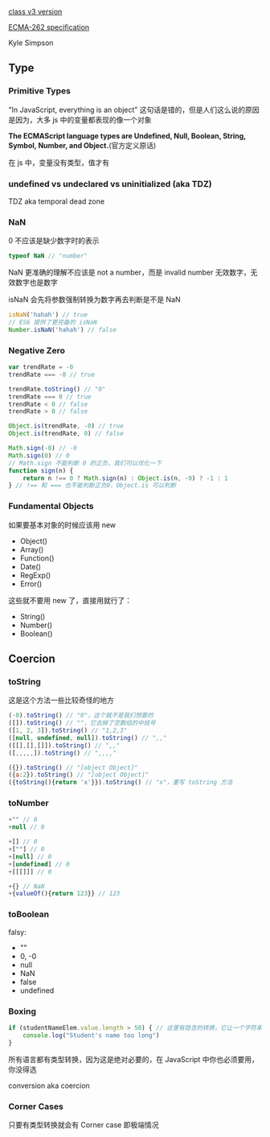 [class v3 version](https://frontendmasters.com/courses/deep-javascript-v3/)

[ECMA-262 specification](https://tc39.github.io/ecma262/)

Kyle Simpson

## Type

### Primitive Types

"In JavaScript, everything is an object" 这句话是错的，但是人们这么说的原因是因为，大多 js 中的变量都表现的像一个对象

**The ECMAScript language types are Undefined, Null, Boolean, String, Symbol, Number, and Object.**(官方定义原话)

在 js 中，变量没有类型，值才有

### undefined vs undeclared vs uninitialized (aka TDZ)

TDZ aka temporal dead zone

### NaN

0 不应该是缺少数字时的表示

```js
typeof NaN // "number"
```

NaN 更准确的理解不应该是 not a number，而是 invalid number 无效数字，无效数字也是数字

isNaN 会先将参数强制转换为数字再去判断是不是 NaN

```js
isNaN('hahah') // true
// ES6 提供了更完备的 isNaN
Number.isNaN('hahah') // false
```

### Negative Zero

```js
var trendRate = -0
trendRate === -0 // true

trendRate.toString() // "0"
trendRate === 0 // true
trendRate < 0 // false
trendRate > 0 // false

Object.is(trendRate, -0) // true
Object.is(trendRate, 0) // false
```

```js
Math.sign(-0) // -0
Math.sign(0) // 0
// Math.sign 不能判断 0 的正负，我们可以优化一下
function sign(n) {
    return n !== 0 ? Math.sign(n) : Object.is(n, -0) ? -1 : 1
} // !== 和 === 也不能判断正负0，Object.is 可以判断
```

### Fundamental Objects

如果要基本对象的时候应该用 new

- Object()
- Array()
- Function()
- Date()
- RegExp()
- Error()

这些就不要用 new 了，直接用就行了：

- String()
- Number()
- Boolean()

## Coercion

### toString

这是这个方法一些比较奇怪的地方

```js
(-0).toString() // "0"，这个就不是我们想要的
([]).toString() // ""，它去掉了空数组的中括号
([1, 2, 3]).toString() // "1,2,3"
([null, undefined, null]).toString() // ",,"
([[],[],[]]).toString() // ",,"
([,,,,,]).toString() // ",,,,"

({}).toString() // "[object Object]"
({a:2}).toString() // "[object Object]"
({toString(){return 'x'}}).toString() // "x"，重写 toString 方法
```

### toNumber

```js
+"" // 0
+null // 0

+[] // 0
+[""] // 0
+[null] // 0
+[undefined] // 0
+[[[]]] // 0

+{} // NaN
+{valueOf(){return 123}} // 123
```

### toBoolean

falsy:

- ""
- 0, -0
- null
- NaN
- false
- undefined

### Boxing

```js
if (studentNameElem.value.length > 50) { // 这里有隐含的转换，它让一个字符串表现的像对象一样，有length，Kyle Simpson 称之为 Boxing
    console.log("Student's name too long")
}
```

所有语言都有类型转换，因为这是绝对必要的，在 JavaScript 中你也必须要用，你没得选

conversion aka coercion

### Corner Cases

只要有类型转换就会有 Corner case 即极端情况

